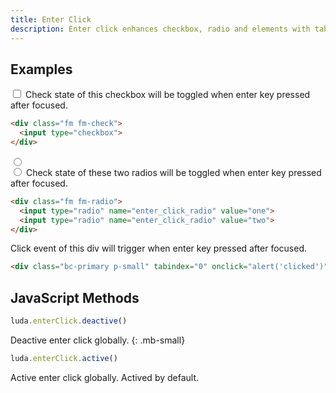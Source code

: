 ```yaml
---
title: Enter Click
description: Enter click enhances checkbox, radio and elements with tabindex attribute. Click event will trigger when enter key pressed on these elements.
---
```



## Examples

<div class="fm fm-check mb-small">
  <label>
    <input type="checkbox">
    Check state of this checkbox will be toggled when enter key pressed after focused.
  </label>
</div>

``` html
<div class="fm fm-check">
  <input type="checkbox">
</div>
```


<div class="d-flex my-small">
  <div class="fm fm-radio">
    <label>
      <input type="radio" name="enter_click_radio" value="one">
    </label>
  </div>
  <div class="fm fm-radio">
    <label>
      <input type="radio" name="enter_click_radio" value="two">
      Check state of these two radios will be toggled when enter key pressed after focused.
    </label>
  </div>
</div>

``` html
<div class="fm fm-radio">
  <input type="radio" name="enter_click_radio" value="one">
  <input type="radio" name="enter_click_radio" value="two">
</div>
```


<div class="bc-primary p-small my-small c-light" tabindex="0" onclick="alert('clicked')">Click event of this div will trigger when enter key pressed after focused.</div>


``` html
<div class="bc-primary p-small" tabindex="0" onclick="alert('clicked')"></div>
```




## JavaScript Methods

``` javascript
luda.enterClick.deactive()
```
Deactive enter click globally.
{: .mb-small}

``` javascript
luda.enterClick.active()
```
Active enter click globally. Actived by default.